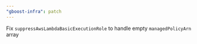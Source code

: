 ```yaml
---
"gboost-infra": patch
---
```


Fix `suppressAwsLambdaBasicExecutionRole` to handle empty `managedPolicyArn` array
